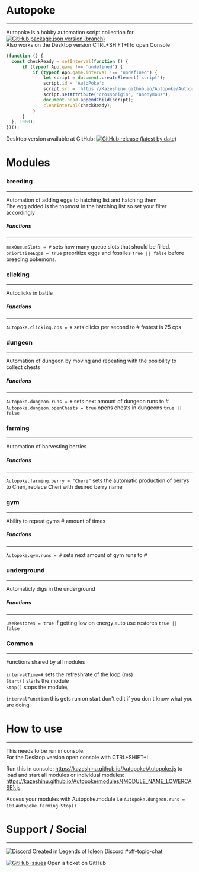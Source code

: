 # Autopoke
------------------

Autopoke is a hobby automation script collection for [![GitHub package.json version (branch)](https://img.shields.io/github/package-json/v/pokeclicker/pokeclicker/master?label=Pokeclicker.com)](https://www.pokeclicker.com/)<br/>
Also works on the Desktop version CTRL+SHIFT+I to open Console  
  ```js
(function () {
    const checkReady = setInterval(function () {
        if (typeof App.game !== 'undefined') {
            if (typeof App.game.interval !== 'undefined') {
                let script = document.createElement('script');
                script.id = 'AutoPoke';
                script.src = 'https://Kazeshinu.github.io/Autopoke/Autopoke.js';
                script.setAttribute('crossorigin', "anonymous");
                document.head.appendChild(script);
                clearInterval(checkReady);
            }
        }
    }, 1000);
})();
  ```
  
Desktop version available at GitHub: [![GitHub release (latest by date)](https://img.shields.io/github/v/release/RedSparr0w/Pokeclicker-desktop?label=Pokeclicker-desktop&logo=Github)](https://github.com/RedSparr0w/Pokeclicker-desktop/releases)
# Modules

### breeding
------------------
Automation of adding eggs to hatching list and hatching them\
The egg added is the topmost in the hatching list so set your filter accordingly

##### Functions
-----------------
`maxQueueSlots = #` sets how many queue slots that should be filled.  
`prioritiseEggs = true` preoritize eggs and fossiles `true || false` before breeding pokemons.  

### clicking
------------------
Autoclicks in battle

##### Functions
-----------------
`Autopoke.clicking.cps = #` sets clicks per second to # fastest is 25 cps

### dungeon
------------------
Automation of dungeon by moving and repeating with the posibility to collect chests

##### Functions
-----------------
`Autopoke.dungeon.runs = #` sets next amount of dungeon runs to #\
`Autopoke.dungeon.openChests = true` opens chests in dungeons `true || false`  

### farming
------------------
Automation of harvesting berries  

##### Functions
-----------------
`Autopoke.farming.berry = "Cheri"` sets the automatic production of berrys to Cheri, replace Cheri with desired berry name  

### gym
------------------
Ability to repeat gyms # amount of times  

##### Functions
-----------------
`Autopoke.gym.runs = #` sets next amount of gym runs to #  

### underground
------------------
Automaticly digs in the underground  

##### Functions
-----------------
`useRestores = true` if getting low on energy auto use restores `true || false`  

### Common
------------------
Functions shared by all modules\
\
`intervalTime=#` sets the refreshrate of the loop (ms)\
`Start()` starts the module\
`Stop()` stops the module\
  
`intervalFunction` this gets run on start don't edit if you don't know what you are doing.


# How to use
------------------

This needs to be run in console.\
For the Desktop version open console with CTRL+SHIFT+I

Run this in console: https://kazeshinu.github.io/Autopoke/Autopoke.js to load and start all modules
or individual modules: https://kazeshinu.github.io/Autopoke/modules/{MODULE_NAME_LOWERCASE}.js  

Access your modules with Autopoke.module i.e `Autopoke.dungeon.runs = 100` `Autopoke.farming.Stop()`  

# Support / Social
------------------

[![Discord](https://img.shields.io/discord/437797104786604034?color=%237289DA&label=Legends%20of%20IdleOn&logo=Discord)](https://discord.gg/idleon) Created in Legends of Idleon Discord #off-topic-chat 

[![GitHub issues](https://img.shields.io/github/issues/kazeshinu/Autopoke?logo=Github)](https://github.com/Kazeshinu/Autopoke/issues/new) Open a ticket on GitHub

